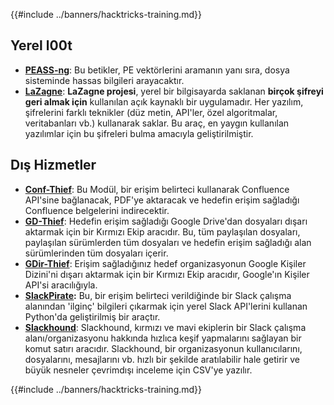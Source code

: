 {{#include ../banners/hacktricks-training.md}}

## **Yerel l00t**

- [**PEASS-ng**](https://github.com/carlospolop/PEASS-ng): Bu betikler, PE vektörlerini aramanın yanı sıra, dosya sisteminde hassas bilgileri arayacaktır.
- [**LaZagne**](https://github.com/AlessandroZ/LaZagne): **LaZagne projesi**, yerel bir bilgisayarda saklanan **birçok şifreyi geri almak için** kullanılan açık kaynaklı bir uygulamadır. Her yazılım, şifrelerini farklı teknikler (düz metin, API'ler, özel algoritmalar, veritabanları vb.) kullanarak saklar. Bu araç, en yaygın kullanılan yazılımlar için bu şifreleri bulma amacıyla geliştirilmiştir.

## **Dış Hizmetler**

- [**Conf-Thief**](https://github.com/antman1p/Conf-Thief): Bu Modül, bir erişim belirteci kullanarak Confluence API'sine bağlanacak, PDF'ye aktaracak ve hedefin erişim sağladığı Confluence belgelerini indirecektir.
- [**GD-Thief**](https://github.com/antman1p/GD-Thief): Hedefin erişim sağladığı Google Drive'dan dosyaları dışarı aktarmak için bir Kırmızı Ekip aracıdır. Bu, tüm paylaşılan dosyaları, paylaşılan sürümlerden tüm dosyaları ve hedefin erişim sağladığı alan sürümlerinden tüm dosyaları içerir.
- [**GDir-Thief**](https://github.com/antman1p/GDir-Thief): Erişim sağladığınız hedef organizasyonun Google Kişiler Dizini'ni dışarı aktarmak için bir Kırmızı Ekip aracıdır, Google'ın Kişiler API'si aracılığıyla.
- [**SlackPirate**](https://github.com/emtunc/SlackPirate)**:** Bu, bir erişim belirteci verildiğinde bir Slack çalışma alanından 'ilginç' bilgileri çıkarmak için yerel Slack API'lerini kullanan Python'da geliştirilmiş bir araçtır.
- [**Slackhound**](https://github.com/BojackThePillager/Slackhound): Slackhound, kırmızı ve mavi ekiplerin bir Slack çalışma alanı/organizasyonu hakkında hızlıca keşif yapmalarını sağlayan bir komut satırı aracıdır. Slackhound, bir organizasyonun kullanıcılarını, dosyalarını, mesajlarını vb. hızlı bir şekilde aratılabilir hale getirir ve büyük nesneler çevrimdışı inceleme için CSV'ye yazılır.

{{#include ../banners/hacktricks-training.md}}
